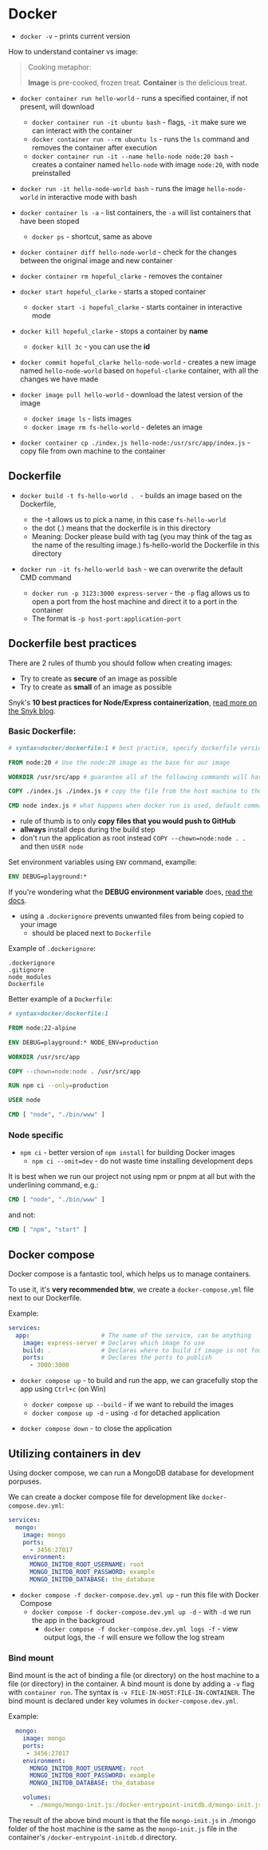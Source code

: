 # Docker

- `docker -v` - prints current version

How to understand container vs image:

> Cooking metaphor:
> 
> **Image** is pre-cooked, frozen treat.
> **Container** is the delicious treat.

- `docker container run hello-world` - runs a specified container, if not present, will download
  - `docker container run -it ubuntu bash` - flags, `-it` make sure we can interact with the container
  - `docker container run --rm ubuntu ls` - runs the `ls` command and removes the container after execution
  - `docker container run -it --name hello-node node:20 bash` - creates a container named `hello-node` with image `node:20`, with node preinstalled 

- `docker run -it hello-node-world bash` - runs the image `hello-node-world` in interactive mode with bash

- `docker container ls -a` - list containers, the `-a` will list containers that have been stoped
  - `docker ps` - shortcut, same as above

- `docker container diff hello-node-world` - check for the changes between the original image and new container 

- `docker container rm hopeful_clarke` - removes the container

- `docker start hopeful_clarke` - starts a stoped container
  - `docker start -i hopeful_clarke` - starts container in interactive mode

- `docker kill hopeful_clarke` - stops a container by **name** 
  - `docker kill 3c` - you can use the **id**

- `docker commit hopeful_clarke hello-node-world` - creates a new image named `hello-node-world` based on `hopeful-clarke` container, with all the changes we have made

- `docker image pull hello-world` - download the latest version of the image
  - `docker image ls` - lists images
  - `docker image rm fs-hello-world` - deletes an image

- `docker container cp ./index.js hello-node:/usr/src/app/index.js` - copy file from own machine to the container

## Dockerfile

- `docker build -t fs-hello-world . ` - builds an image based on the Dockerfile, 
  - the -t allows us to pick a name, in this case `fs-hello-world`
  - the dot (.) means that the dockerfile is in this directory
  - Meaning: Docker please build with tag (you may think of the tag as the name of the resulting image.) fs-hello-world the Dockerfile in this directory

- `docker run -it fs-hello-world bash` - we can overwrite the default CMD command
  - `docker run -p 3123:3000 express-server` - the `-p` flag allows us to open a port from the host machine and direct it to a port in the container
  - The format is `-p host-port:application-port`

## Dockerfile best practices

There are 2 rules of thumb you should follow when creating images:

- Try to create as **secure** of an image as possible
- Try to create as **small** of an image as possible

Snyk&apos;s **10 best practices for Node/Express containerization**, [read more on the Snyk blog](https://snyk.io/blog/10-best-practices-to-containerize-nodejs-web-applications-with-docker/).

### Basic Dockerfile:

```Dockerfile
# syntax=docker/dockerfile:1 # best practice, specify dockerfile version 

FROM node:20 # Use the node:20 image as the base for our image

WORKDIR /usr/src/app # guarantee all of the following commands will have /usr/src/app set as the working directory, prevents overwriting important files

COPY ./index.js ./index.js # copy the file from the host machine to the file with the same name in the image

CMD node index.js # what happens when docker run is used, default command, can be overwritten
```

- rule of thumb is to only **copy files that you would push to GitHub**
- **allways** install deps during the build step
- don't run the application as root instead `COPY --chown=node:node . .` and then `USER node`

Set environment variables using `ENV` command, examplle:

```Dockerfile
ENV DEBUG=playground:*
```

If you're wondering what the **DEBUG environment variable** does, [read the docs](http://expressjs.com/en/guide/debugging.html#debugging-express).


- using a `.dockerignore` prevents unwanted files from being copied to your image
  - should be placed next to `Dockerfile`

Example of `.dockerignore`:

```
.dockerignore
.gitignore
node_modules
Dockerfile
```

Better example of a `Dockerfile`:

```Dockerfile
# syntax=docker/dockerfile:1

FROM node:22-alpine

ENV DEBUG=playground:* NODE_ENV=production

WORKDIR /usr/src/app

COPY --chown=node:node . /usr/src/app

RUN npm ci --only=production

USER node

CMD [ "node", "./bin/www" ]
```

### Node specific

- `npm ci` - better version of `npm install` for building Docker images
  - `npm ci --omit=dev` - do not waste time installing development deps

It is best when we run our project not using npm or pnpm at all but with the underlining command, e.g.:

```Dockerfile
CMD [ "node", "./bin/www" ]
```

and not:

```Dockerfile
CMD [ "npm", "start" ]
```

## Docker compose

Docker compose is a fantastic tool, which helps us to manage containers.

To use it, it's **very recommended btw**, we create a `docker-compose.yml` file next to our Dockerfile.

Example:

```yml
services:
  app:                    # The name of the service, can be anything
    image: express-server # Declares which image to use
    build: .              # Declares where to build if image is not found
    ports:                # Declares the ports to publish
      - 3000:3000
```

- `docker compose up` - to build and run the app, we can gracefully stop the app using `Ctrl+c` (on Win) 
  - `docker compose up --build` - if we want to rebuild the images
  - `docker compose up -d` - using `-d` for detached application

- `docker compose down` - to close the application

## Utilizing containers in dev

Using docker compose, we can run a MongoDB database for development porpuses.

We can create a docker compose file for development like `docker-compose.dev.yml`:

```yml
services:
  mongo:
    image: mongo
    ports:
      - 3456:27017
    environment:
      MONGO_INITDB_ROOT_USERNAME: root
      MONGO_INITDB_ROOT_PASSWORD: example
      MONGO_INITDB_DATABASE: the_database
```

- `docker compose -f docker-compose.dev.yml up` - run this file with Docker Compose
  - `docker compose -f docker-compose.dev.yml up -d` - with `-d` we run the app in the backgroud
    - `docker compose -f docker-compose.dev.yml logs -f` - view output logs, the `-f` will ensure we follow the log stream

### Bind mount

Bind mount is the act of binding a file (or directory) on the host machine to a file (or directory) in the container. A bind mount is done by adding a `-v` flag with `container run`. The syntax is `-v FILE-IN-HOST:FILE-IN-CONTAINER`. The bind mount is declared under key volumes in `docker-compose.dev.yml`.

Example:

```yml
  mongo:
    image: mongo
    ports:
     - 3456:27017
    environment:
      MONGO_INITDB_ROOT_USERNAME: root
      MONGO_INITDB_ROOT_PASSWORD: example
      MONGO_INITDB_DATABASE: the_database

    volumes: 
      - ./mongo/mongo-init.js:/docker-entrypoint-initdb.d/mongo-init.js
```

The result of the above bind mount is that the file `mongo-init.js` in ./mongo folder of the host machine is the same as the `mongo-init.js` file in the container's `/docker-entrypoint-initdb.d` directory.
